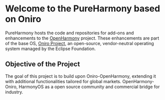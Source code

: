 # Welcome to the PureHarmony based on Oniro 

PureHarmony hosts the code and repositories for add-ons and enhancements to the [OpenHarmony](https://www.openharmony.cn) project. These enhancements are part of the base OS, [Oniro Project](https://oniroproject.org/), an open-source, vendor-neutral operating system managed by the Eclipse Foundation.

## Objective of the Project

The goal of this project is to build upon Oniro-OpenHarmony, extending it with additional functionalities tailored for global markets. OpenHarmony-Oniro, HarmonyOS as a open source community and commercial bridge for industry.
